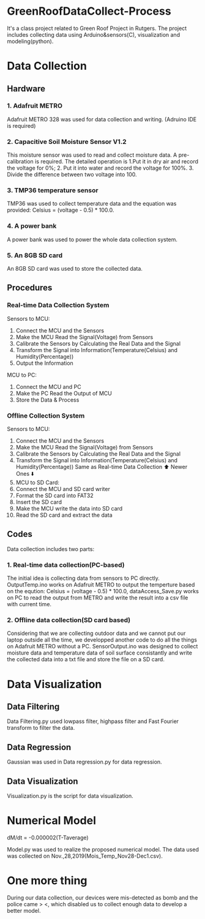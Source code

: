 # GreenRoofDataCollect-Process
It's a class project related to Green Roof Project in Rutgers. The project includes collecting data using Arduino&amp;sensors(C), visualization and modeling(python).
# Data Collection
## Hardware
### 1. Adafruit METRO
Adafruit METRO 328 was used for data collection and writing. (Adruino IDE is required)
### 2. Capacitive Soil Moisture Sensor V1.2 
This moisture sensor was used to read and collect moisture data. A pre-calibration is required. The detailed operation is 1.Put it in dry air and record the voltage for 0%; 2. Put it into water and record the voltage for 100%. 3. Divide the difference between two voltage into 100.
### 3. TMP36 temperature sensor
TMP36 was used to collect temperature data and the equation was provided: Celsius = (voltage - 0.5) * 100.0.
### 4. A power bank
A power bank was used to power the whole data collection system.
### 5. An 8GB SD card
An 8GB SD card was used to store the collected data.

## Procedures
### Real-time Data Collection System
Sensors to MCU:
1. Connect the MCU and the Sensors
2. Make the MCU Read the Signal(Voltage) from Sensors
3. Calibrate the Sensors by Calculating the Real Data and the Signal
4. Transform the Signal into Information(Temperature(Celsius) and Humidity(Percentage))
5. Output the Information

MCU to PC:
1. Connect the MCU and PC
2. Make the PC Read the Output of MCU
3. Store the Data & Process

### Offline Collection System
Sensors to MCU:
1. Connect the MCU and the Sensors
2. Make the MCU Read the Signal(Voltage) from Sensors
3. Calibrate the Sensors by Calculating the Real Data and the Signal
4. Transform the Signal into Information(Temperature(Celsius) and Humidity(Percentage))
Same as Real-time Data Collection ⬆️
Newer Ones ⬇️
1. MCU to SD Card:
2. Connect the MCU and SD card writer
3. Format the SD card into FAT32
4. Insert the SD card
5. Make the MCU write the data into SD card
6. Read the SD card and extract the data

## Codes
Data collection includes two parts: 
### 1. Real-time data collection(PC-based)
The initial idea is collecting data from sensors to PC directly. OutputTemp.ino works on Adafruit METRO to output the temperture based on the eqution: Celsius = (voltage - 0.5) * 100.0, dataAccess_Save.py works on PC to read the output from METRO and write the result into a csv file with current time.

### 2. Offline data collection(SD card based)
Considering that we are collecting outdoor data and we cannot put our laptop outside all the time, we developped another code to do all the things on Adafruit METRO without a PC. SensorOutput.ino was designed to collect moisture data and temperature data of soil surface consistantly and write the collected data into a txt file and store the file on a SD card.

# Data Visualization
## Data Filtering
Data Filtering.py used lowpass filter, highpass filter and Fast Fourier transform to filter the data.
## Data Regression
Gaussian was used in Data regression.py for data regression.
## Data Visualization
Visualization.py is the script for data visualization.

# Numerical Model
dM/dt = -0.000002(T-Taverage)

Model.py was used to realize the proposed numerical model. The data used was collected on Nov.,28,2019(Mois_Temp_Nov28-Dec1.csv).

# One more thing
During our data collection, our devices were mis-detected as bomb and the police came > <, which disabled us to collect enough data to develop a better model.
